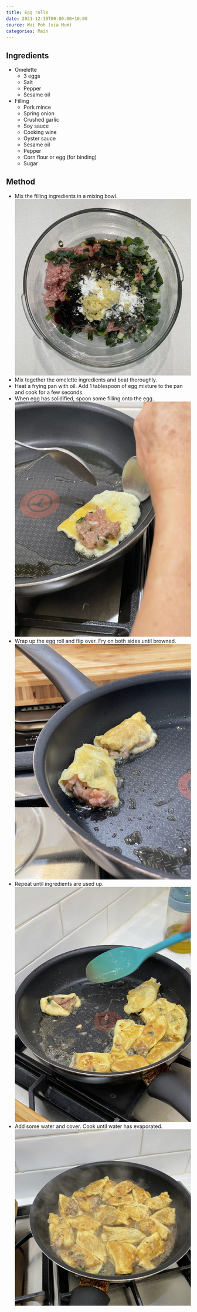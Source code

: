 ```yaml
---
title: Egg rolls
date: 2021-12-19T00:00:00+10:00
source: Wai Poh (via Mum)
categories: Main
---
```


## Ingredients
* Omelette
  * 3 eggs
  * Salt
  * Pepper
  * Sesame oil
* Filling
  * Pork mince
  * Spring onion
  * Crushed garlic
  * Soy sauce
  * Cooking wine
  * Oyster sauce
  * Sesame oil
  * Pepper
  * Corn flour or egg (for binding)
  * Sugar

## Method
* Mix the filling ingredients in a mixing bowl.
![Meat](meat.jpg)
* Mix together the omelette ingredients and beat thoroughly.
* Heat a frying pan with oil. Add 1 tablespoon of egg mixture to the pan and cook for a few seconds.
* When egg has solidified, spoon some filling onto the egg. 
![Filling](filling.jpg)
* Wrap up the egg roll and flip over. Fry on both sides until browned.
![Fry](fry.jpg)
* Repeat until ingredients are used up.
![Repeat](repeat.jpg)
* Add some water and cover. Cook until water has evaporated.
![Steam](steam.jpg)